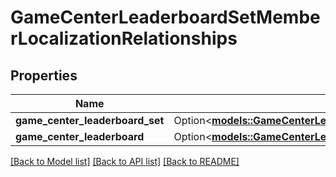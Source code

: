 # GameCenterLeaderboardSetMemberLocalizationRelationships

## Properties

Name | Type | Description | Notes
------------ | ------------- | ------------- | -------------
**game_center_leaderboard_set** | Option<[**models::GameCenterLeaderboardSetMemberLocalizationRelationshipsGameCenterLeaderboardSet**](GameCenterLeaderboardSetMemberLocalization_relationships_gameCenterLeaderboardSet.md)> |  | [optional]
**game_center_leaderboard** | Option<[**models::GameCenterLeaderboardSetMemberLocalizationRelationshipsGameCenterLeaderboard**](GameCenterLeaderboardSetMemberLocalization_relationships_gameCenterLeaderboard.md)> |  | [optional]

[[Back to Model list]](../README.md#documentation-for-models) [[Back to API list]](../README.md#documentation-for-api-endpoints) [[Back to README]](../README.md)


